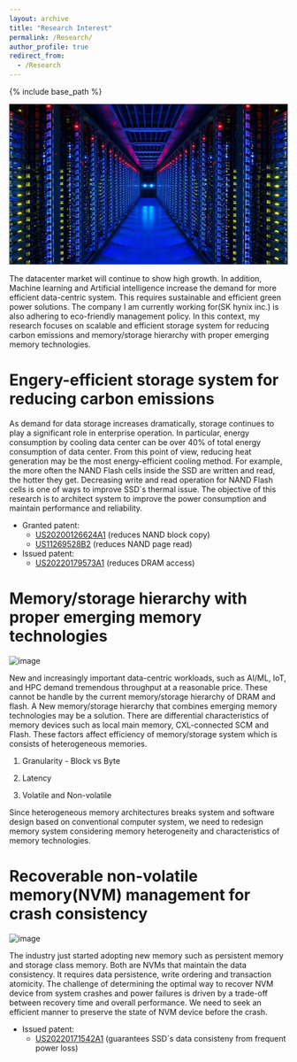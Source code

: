 ```yaml
---
layout: archive
title: "Research Interest"
permalink: /Research/
author_profile: true
redirect_from:
  - /Research
---
```



{% include base_path %}

![datacenter_img](/images/datacenter.jpg)

The datacenter market will continue to show high growth. In addition, Machine learning and Artificial intelligence increase the demand for more efficient data-centric system. This requires sustainable and efficient green power solutions. The company I am currently working for(SK hynix inc.) is also adhering to eco-friendly management policy. In this context, my research focuses on scalable and efficient storage system for reducing carbon emissions and memory/storage hierarchy with proper emerging memory technologies.



Engery-efficient storage system for reducing carbon emissions
======

As demand for data storage increases dramatically, storage continues to play a significant role in enterprise operation. In particular, energy consumption by cooling data center can be over 40% of total energy consumption of data center. From this point of view, reducing heat generation may be the most energy-efficient cooling method. For example, the more often the NAND Flash cells inside the SSD are written and read, the hotter they get. Decreasing write and read operation for NAND Flash cells is one of ways to improve SSD`s thermal issue. The objective of this research is to architect system to improve the power consumption and maintain performance and reliability.

  * Granted patent:
    * [US20200126624A1](https://patents.google.com/patent/US20200126624A1) (reduces NAND block copy)
    * [US11269528B2](https://patents.google.com/patent/US11269528B2) (reduces NAND page read)
  * Issued patent:
    * [US20220179573A1](https://patents.google.com/patent/US20220179573A1) (reduces DRAM access)  
  
  
Memory/storage hierarchy with proper emerging memory technologies
======

![image](https://user-images.githubusercontent.com/25541665/186185086-84dd2ae7-3d22-4229-9632-c39a746c23ca.png)

New and increasingly important data-centric workloads, such as AI/ML, IoT, and HPC demand tremendous throughput at a reasonable price. These cannot be handle by the current memory/storage hierarchy of DRAM and flash. A New memory/storage hierarchy that combines emerging memory technologies may be a solution. There are differential characteristics of memory devices such as local main memory, CXL-connected SCM and Flash. These factors affect efficiency of memory/storage system which is consists of heterogeneous memories.

1) Granularity - Block vs Byte

2) Latency

3) Volatile and Non-volatile

Since heterogeneous memory architectures breaks system and software design based on conventional computer system, we need to redesign memory system considering memory heterogeneity and characteristics of memory technologies.

Recoverable non-volatile memory(NVM) management for crash consistency
======

![image](https://user-images.githubusercontent.com/25541665/186192661-04dd0cc3-776a-49aa-80b1-edea7c234ab2.png)

The industry just started adopting new memory such as persistent memory and storage class memory. Both are NVMs that maintain the data consistency. It requires data persistence, write ordering and transaction atomicity. The challenge of determining the optimal way to recover NVM device from system crashes and power failures is driven by a trade-off between recovery time and overall performance. We need to seek an efficient manner to preserve the state of NVM device before the crash.

  * Issued patent:
    * [US20220171542A1](https://patents.google.com/patent/US20220171542A1) (guarantees SSD`s data consisteny from frequent power loss)
 

